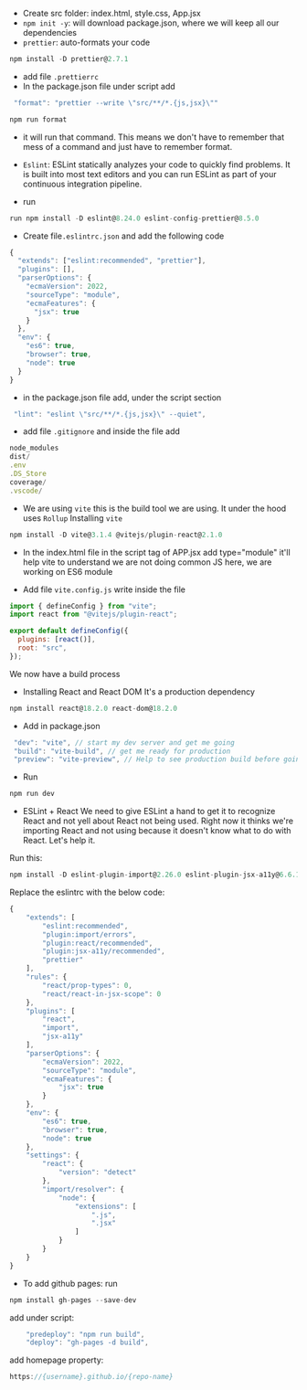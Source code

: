 - Create src folder: index.html, style.css, App.jsx
- `npm init -y`: will download package.json, where we will keep all our dependencies
- `prettier`: auto-formats your code

```Javascript
npm install -D prettier@2.7.1
```

- add file `.prettierrc`
- In the package.json file under script add

```Javascript
 "format": "prettier --write \"src/**/*.{js,jsx}\""
```

```Javascript
npm run format
```

- it will run that command. This means we don't have to remember that mess of a command and just have to remember format.

- `Eslint`: ESLint statically analyzes your code to quickly find problems. It is built into most text editors and you can run ESLint as part of your continuous integration pipeline.

- run

```Javascript
run npm install -D eslint@8.24.0 eslint-config-prettier@8.5.0
```

- Create file`.eslintrc.json` and add the following code

```Javascript
{
  "extends": ["eslint:recommended", "prettier"],
  "plugins": [],
  "parserOptions": {
    "ecmaVersion": 2022,
    "sourceType": "module",
    "ecmaFeatures": {
      "jsx": true
    }
  },
  "env": {
    "es6": true,
    "browser": true,
    "node": true
  }
}
```
- in the package.json file add, under the script section
```Javascript
 "lint": "eslint \"src/**/*.{js,jsx}\" --quiet",
```
 
- add file `.gitignore` and inside the file add

```Javascript
node_modules
dist/
.env
.DS_Store
coverage/
.vscode/
```

- We are using `vite` this is the build tool we are using. It under the hood uses `Rollup`
  Installing `vite`

```Javascript
npm install -D vite@3.1.4 @vitejs/plugin-react@2.1.0
```

- In the index.html file in the script tag of APP.jsx add type="module" it'll help vite to understand we are not doing common JS here, we are working on ES6 module

- Add file `vite.config.js`
  write inside the file

```Javascript
import { defineConfig } from "vite";
import react from "@vitejs/plugin-react";

export default defineConfig({
  plugins: [react()],
  root: "src",
});
```

We now have a build process

- Installing React and React DOM
  It's a production dependency

```Javascript
npm install react@18.2.0 react-dom@18.2.0
```

- Add in package.json

```Javascript
 "dev": "vite", // start my dev server and get me going
 "build": "vite-build", // get me ready for production
 "preview": "vite-preview", // Help to see production build before going to production, runs vite build and then shows what vite build has built for you
```

- Run

```Javascript
npm run dev
```

- ESLint + React
  We need to give ESLint a hand to get it to recognize React and not yell about React not being used. Right now it thinks we're importing React and not using because it doesn't know what to do with React. Let's help it.

Run this:

```Javascript
npm install -D eslint-plugin-import@2.26.0 eslint-plugin-jsx-a11y@6.6.1 eslint-plugin-react@7.31.8
```
Replace the eslintrc with the below code:
```Javascript
{
    "extends": [
        "eslint:recommended",
        "plugin:import/errors",
        "plugin:react/recommended",
        "plugin:jsx-a11y/recommended",
        "prettier"
    ],
    "rules": {
        "react/prop-types": 0,
        "react/react-in-jsx-scope": 0
    },
    "plugins": [
        "react",
        "import",
        "jsx-a11y"
    ],
    "parserOptions": {
        "ecmaVersion": 2022,
        "sourceType": "module",
        "ecmaFeatures": {
            "jsx": true
        }
    },
    "env": {
        "es6": true,
        "browser": true,
        "node": true
    },
    "settings": {
        "react": {
            "version": "detect"
        },
        "import/resolver": {
            "node": {
                "extensions": [
                    ".js",
                    ".jsx"
                ]
            }
        }
    }
}
```
- To add github pages:
run 
```Javascript
npm install gh-pages --save-dev

```
add under script:
```Javascript
    "predeploy": "npm run build",
    "deploy": "gh-pages -d build",
```
add homepage property:
```Javascript
https://{username}.github.io/{repo-name}
```

